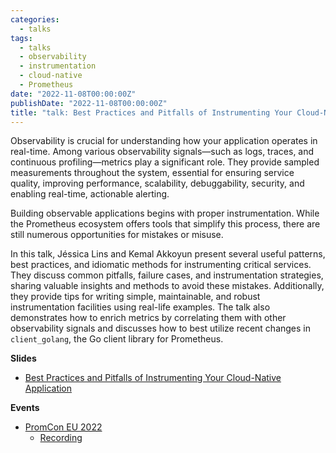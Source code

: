 ```yaml
---
categories:
  - talks
tags:
  - talks
  - observability
  - instrumentation
  - cloud-native
  - Prometheus
date: "2022-11-08T00:00:00Z"
publishDate: "2022-11-08T00:00:00Z"
title: "talk: Best Practices and Pitfalls of Instrumenting Your Cloud-Native Application"
---
```


Observability is crucial for understanding how your application operates in real-time. Among various observability signals—such as logs, traces, and continuous profiling—metrics play a significant role. They provide sampled measurements throughout the system, essential for ensuring service quality, improving performance, scalability, debuggability, security, and enabling real-time, actionable alerting.

Building observable applications begins with proper instrumentation. While the Prometheus ecosystem offers tools that simplify this process, there are still numerous opportunities for mistakes or misuse.

In this talk, Jéssica Lins and Kemal Akkoyun present several useful patterns, best practices, and idiomatic methods for instrumenting critical services. They discuss common pitfalls, failure cases, and instrumentation strategies, sharing valuable insights and methods to avoid these mistakes. Additionally, they provide tips for writing simple, maintainable, and robust instrumentation facilities using real-life examples. The talk also demonstrates how to enrich metrics by correlating them with other observability signals and discusses how to best utilize recent changes in `client_golang`, the Go client library for Prometheus.

**Slides**

* [Best Practices and Pitfalls of Instrumenting Your Cloud-Native Application](https://docs.google.com/presentation/d/1uRyWxPGTTfn9_UnX4sWyUd5Lcf7MKg-qvi3hajFtLZI/edit?usp=sharing)

**Events**

* [PromCon EU 2022](https://promcon.io/2022-munich/talks/best-practices-and-pitfalls-of-i/)
  * [Recording](https://www.youtube.com/watch?v=B6Ds2myOIRc)
